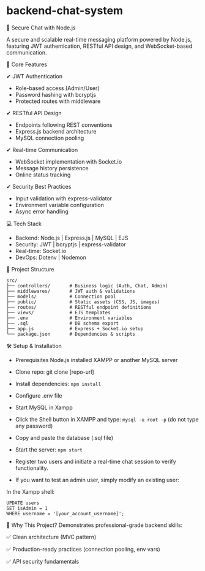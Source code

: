  # backend-chat-system
🔐 Secure Chat with Node.js

A secure and scalable real-time messaging platform powered by Node.js, featuring JWT authentication, RESTful API design, and WebSocket-based communication.

🚀 Core Features

✔ JWT Authentication
- Role-based access (Admin/User)
- Password hashing with bcryptjs
- Protected routes with middleware

✔ RESTful API Design
- Endpoints following REST conventions
- Express.js backend architecture
- MySQL connection pooling

✔ Real-time Communication
- WebSocket implementation with Socket.io
- Message history persistence
- Online status tracking

✔ Security Best Practices
- Input validation with express-validator
- Environment variable configuration
- Async error handling

💻 Tech Stack
- Backend: Node.js | Express.js | MySQL | EJS
- Security: JWT | bcryptjs | express-validator  
- Real-time: Socket.io  
- DevOps: Dotenv | Nodemon  

📂 Project Structure
```
src/
├── controllers/       # Business logic (Auth, Chat, Admin)
├── middlewares/       # JWT auth & validations
├── models/            # Connection pool
├── public/            # Static assets (CSS, JS, images)
├── routes/            # RESTful endpoint definitions
├── views/             # EJS templates
├── .env               # Environment variables
├── .sql               # DB schema export
├── app.js             # Express + Socket.io setup
└── package.json       # Dependencies & scripts
```
🛠️ Setup & Installation
- Prerequisites
Node.js installed
XAMPP or another MySQL server

- Clone repo: git clone [repo-url]
- Install dependencies: ```npm install```
- Configure .env file
- Start MySQL in Xampp
- Click the Shell button in XAMPP and type: ```mysql -u root -p``` (do not type any password)
- Copy and paste the database (.sql file)
- Start the server: ```npm start```
- Register two users and initiate a real-time chat session to verify functionality.
- If you want to test an admin user, simply modify an existing user:
  
In the Xampp shell:
```
UPDATE users
SET isAdmin = 1
WHERE username = '[your_account_username]';
```
🌟 Why This Project?
Demonstrates professional-grade backend skills:

✅ Clean architecture (MVC pattern)

✅ Production-ready practices (connection pooling, env vars)

✅ API security fundamentals
